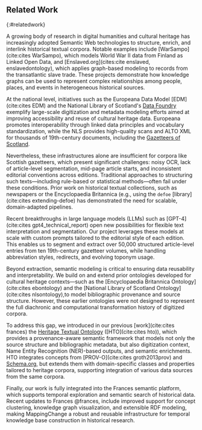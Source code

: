 ## Related Work
{:#relatedwork}

A growing body of research in digital humanities and cultural heritage has increasingly adopted Semantic Web technologies to structure, enrich, and interlink historical textual corpora. Notable examples include [WarSampo](cite:cites WarSampo), which models World War II data from Finland as Linked Open Data, and [Enslaved.org](cites:cite enslaved, enslavedontology), which applies graph-based modeling to records from the transatlantic slave trade. These projects demonstrate how knowledge graphs can be used to represent complex relationships among people, places, and events in heterogeneous historical sources.

At the national level, initiatives such as the Europeana Data Model [EDM](cite:cites EDM) and the National Library of Scotland's [Data Foundry](https://data.nls.uk/data/digitised-collections/) exemplify large-scale digitization and metadata modeling efforts aimed at improving accessibility and reuse of cultural heritage data. Europeana promotes interoperability through linked data principles and vocabulary standardization, while the NLS provides high-quality scans and ALTO XML for thousands of 19th-century documents, including the [Gazetteers of Scotland](https://data.nls.uk/data/digitised-collections/gazetteers-of-scotland/).

Nevertheless, these infrastructures alone are insufficient for corpora like Scottish gazetteers, which present significant challenges: noisy OCR, lack of article-level segmentation, mid-page article starts, and inconsistent editorial conventions across editions. Traditional approaches to structuring such texts—including rule-based or statistical methods—often fail under these conditions. Prior work on historical textual collections, such as newspapers or the Encyclopaedia Britannica (e.g., using the `defoe` [library](cite:cites extending-defoe) has demonstrated the need for scalable, domain-adapted pipelines.

Recent breakthroughs in large language models (LLMs) such as [GPT-4](cite:cites gpt4_technical_report) open new possibilities for flexible text interpretation and segmentation. Our project leverages these models at scale with custom prompts tailored to the editorial style of each edition. This enables us to segment and extract over 50,000 structured article-level entries from ten 19th-century gazetteer volumes, while handling abbreviation styles, redirects, and evolving toponym usage.

Beyond extraction, semantic modeling is critical to ensuring data reusability and interpretability. We build on and extend prior ontologies developed for cultural heritage contexts—such as the [Encyclopaedia Britannica Ontology](cite:cites ebontology) and the [National Library of Scotland Ontology](cite:cites nlsontology),to model bibliographic provenance and source structure. However, these earlier ontologies were not designed to represent the full diachronic and computational transformation history of digitized corpora.

To address this gap, we introduced in our previous [work](cite:cites frances) the [Heritage Textual Ontology](https://w3id.org/hto) ([HTO](cite:cites hto)), which provides a provenance-aware semantic framework that models not only the source structure and bibliographic metadata, but also digitization context, Name Entity Recognition (NER)-based outputs, and semantic enrichments. HTO integrates concepts from [PROV-O](cite:cites groth2013prov) and [Schema.org](https://schema.org), but extends them with domain-specific classes and properties tailored to heritage corpora, supporting integration of various data sources from the same corpora.

Finally, our work is fully integrated into the Frances semantic platform, which supports temporal exploration and semantic search of historical data. Recent updates to Frances @frances, include improved support for concept clustering, knowledge graph visualization, and extensible RDF modeling, making MappingChange a robust and reusable infrastructure for temporal knowledge base construction in historical research.


